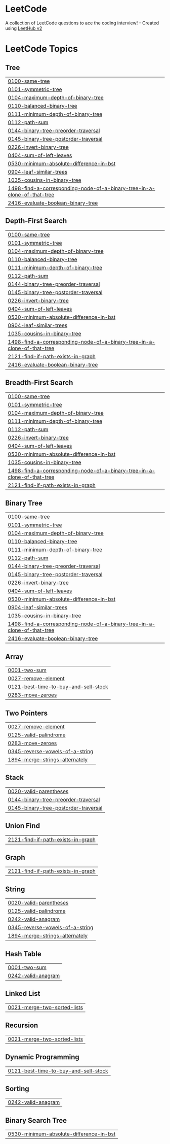 # LeetCode
A collection of LeetCode questions to ace the coding interview! - Created using [LeetHub v2](https://github.com/arunbhardwaj/LeetHub-2.0)

<!---LeetCode Topics Start-->
# LeetCode Topics
## Tree
|  |
| ------- |
| [0100-same-tree](https://github.com/minho-lee0716/LeetCode/tree/master/0100-same-tree) |
| [0101-symmetric-tree](https://github.com/minho-lee0716/LeetCode/tree/master/0101-symmetric-tree) |
| [0104-maximum-depth-of-binary-tree](https://github.com/minho-lee0716/LeetCode/tree/master/0104-maximum-depth-of-binary-tree) |
| [0110-balanced-binary-tree](https://github.com/minho-lee0716/LeetCode/tree/master/0110-balanced-binary-tree) |
| [0111-minimum-depth-of-binary-tree](https://github.com/minho-lee0716/LeetCode/tree/master/0111-minimum-depth-of-binary-tree) |
| [0112-path-sum](https://github.com/minho-lee0716/LeetCode/tree/master/0112-path-sum) |
| [0144-binary-tree-preorder-traversal](https://github.com/minho-lee0716/LeetCode/tree/master/0144-binary-tree-preorder-traversal) |
| [0145-binary-tree-postorder-traversal](https://github.com/minho-lee0716/LeetCode/tree/master/0145-binary-tree-postorder-traversal) |
| [0226-invert-binary-tree](https://github.com/minho-lee0716/LeetCode/tree/master/0226-invert-binary-tree) |
| [0404-sum-of-left-leaves](https://github.com/minho-lee0716/LeetCode/tree/master/0404-sum-of-left-leaves) |
| [0530-minimum-absolute-difference-in-bst](https://github.com/minho-lee0716/LeetCode/tree/master/0530-minimum-absolute-difference-in-bst) |
| [0904-leaf-similar-trees](https://github.com/minho-lee0716/LeetCode/tree/master/0904-leaf-similar-trees) |
| [1035-cousins-in-binary-tree](https://github.com/minho-lee0716/LeetCode/tree/master/1035-cousins-in-binary-tree) |
| [1498-find-a-corresponding-node-of-a-binary-tree-in-a-clone-of-that-tree](https://github.com/minho-lee0716/LeetCode/tree/master/1498-find-a-corresponding-node-of-a-binary-tree-in-a-clone-of-that-tree) |
| [2416-evaluate-boolean-binary-tree](https://github.com/minho-lee0716/LeetCode/tree/master/2416-evaluate-boolean-binary-tree) |
## Depth-First Search
|  |
| ------- |
| [0100-same-tree](https://github.com/minho-lee0716/LeetCode/tree/master/0100-same-tree) |
| [0101-symmetric-tree](https://github.com/minho-lee0716/LeetCode/tree/master/0101-symmetric-tree) |
| [0104-maximum-depth-of-binary-tree](https://github.com/minho-lee0716/LeetCode/tree/master/0104-maximum-depth-of-binary-tree) |
| [0110-balanced-binary-tree](https://github.com/minho-lee0716/LeetCode/tree/master/0110-balanced-binary-tree) |
| [0111-minimum-depth-of-binary-tree](https://github.com/minho-lee0716/LeetCode/tree/master/0111-minimum-depth-of-binary-tree) |
| [0112-path-sum](https://github.com/minho-lee0716/LeetCode/tree/master/0112-path-sum) |
| [0144-binary-tree-preorder-traversal](https://github.com/minho-lee0716/LeetCode/tree/master/0144-binary-tree-preorder-traversal) |
| [0145-binary-tree-postorder-traversal](https://github.com/minho-lee0716/LeetCode/tree/master/0145-binary-tree-postorder-traversal) |
| [0226-invert-binary-tree](https://github.com/minho-lee0716/LeetCode/tree/master/0226-invert-binary-tree) |
| [0404-sum-of-left-leaves](https://github.com/minho-lee0716/LeetCode/tree/master/0404-sum-of-left-leaves) |
| [0530-minimum-absolute-difference-in-bst](https://github.com/minho-lee0716/LeetCode/tree/master/0530-minimum-absolute-difference-in-bst) |
| [0904-leaf-similar-trees](https://github.com/minho-lee0716/LeetCode/tree/master/0904-leaf-similar-trees) |
| [1035-cousins-in-binary-tree](https://github.com/minho-lee0716/LeetCode/tree/master/1035-cousins-in-binary-tree) |
| [1498-find-a-corresponding-node-of-a-binary-tree-in-a-clone-of-that-tree](https://github.com/minho-lee0716/LeetCode/tree/master/1498-find-a-corresponding-node-of-a-binary-tree-in-a-clone-of-that-tree) |
| [2121-find-if-path-exists-in-graph](https://github.com/minho-lee0716/LeetCode/tree/master/2121-find-if-path-exists-in-graph) |
| [2416-evaluate-boolean-binary-tree](https://github.com/minho-lee0716/LeetCode/tree/master/2416-evaluate-boolean-binary-tree) |
## Breadth-First Search
|  |
| ------- |
| [0100-same-tree](https://github.com/minho-lee0716/LeetCode/tree/master/0100-same-tree) |
| [0101-symmetric-tree](https://github.com/minho-lee0716/LeetCode/tree/master/0101-symmetric-tree) |
| [0104-maximum-depth-of-binary-tree](https://github.com/minho-lee0716/LeetCode/tree/master/0104-maximum-depth-of-binary-tree) |
| [0111-minimum-depth-of-binary-tree](https://github.com/minho-lee0716/LeetCode/tree/master/0111-minimum-depth-of-binary-tree) |
| [0112-path-sum](https://github.com/minho-lee0716/LeetCode/tree/master/0112-path-sum) |
| [0226-invert-binary-tree](https://github.com/minho-lee0716/LeetCode/tree/master/0226-invert-binary-tree) |
| [0404-sum-of-left-leaves](https://github.com/minho-lee0716/LeetCode/tree/master/0404-sum-of-left-leaves) |
| [0530-minimum-absolute-difference-in-bst](https://github.com/minho-lee0716/LeetCode/tree/master/0530-minimum-absolute-difference-in-bst) |
| [1035-cousins-in-binary-tree](https://github.com/minho-lee0716/LeetCode/tree/master/1035-cousins-in-binary-tree) |
| [1498-find-a-corresponding-node-of-a-binary-tree-in-a-clone-of-that-tree](https://github.com/minho-lee0716/LeetCode/tree/master/1498-find-a-corresponding-node-of-a-binary-tree-in-a-clone-of-that-tree) |
| [2121-find-if-path-exists-in-graph](https://github.com/minho-lee0716/LeetCode/tree/master/2121-find-if-path-exists-in-graph) |
## Binary Tree
|  |
| ------- |
| [0100-same-tree](https://github.com/minho-lee0716/LeetCode/tree/master/0100-same-tree) |
| [0101-symmetric-tree](https://github.com/minho-lee0716/LeetCode/tree/master/0101-symmetric-tree) |
| [0104-maximum-depth-of-binary-tree](https://github.com/minho-lee0716/LeetCode/tree/master/0104-maximum-depth-of-binary-tree) |
| [0110-balanced-binary-tree](https://github.com/minho-lee0716/LeetCode/tree/master/0110-balanced-binary-tree) |
| [0111-minimum-depth-of-binary-tree](https://github.com/minho-lee0716/LeetCode/tree/master/0111-minimum-depth-of-binary-tree) |
| [0112-path-sum](https://github.com/minho-lee0716/LeetCode/tree/master/0112-path-sum) |
| [0144-binary-tree-preorder-traversal](https://github.com/minho-lee0716/LeetCode/tree/master/0144-binary-tree-preorder-traversal) |
| [0145-binary-tree-postorder-traversal](https://github.com/minho-lee0716/LeetCode/tree/master/0145-binary-tree-postorder-traversal) |
| [0226-invert-binary-tree](https://github.com/minho-lee0716/LeetCode/tree/master/0226-invert-binary-tree) |
| [0404-sum-of-left-leaves](https://github.com/minho-lee0716/LeetCode/tree/master/0404-sum-of-left-leaves) |
| [0530-minimum-absolute-difference-in-bst](https://github.com/minho-lee0716/LeetCode/tree/master/0530-minimum-absolute-difference-in-bst) |
| [0904-leaf-similar-trees](https://github.com/minho-lee0716/LeetCode/tree/master/0904-leaf-similar-trees) |
| [1035-cousins-in-binary-tree](https://github.com/minho-lee0716/LeetCode/tree/master/1035-cousins-in-binary-tree) |
| [1498-find-a-corresponding-node-of-a-binary-tree-in-a-clone-of-that-tree](https://github.com/minho-lee0716/LeetCode/tree/master/1498-find-a-corresponding-node-of-a-binary-tree-in-a-clone-of-that-tree) |
| [2416-evaluate-boolean-binary-tree](https://github.com/minho-lee0716/LeetCode/tree/master/2416-evaluate-boolean-binary-tree) |
## Array
|  |
| ------- |
| [0001-two-sum](https://github.com/minho-lee0716/LeetCode/tree/master/0001-two-sum) |
| [0027-remove-element](https://github.com/minho-lee0716/LeetCode/tree/master/0027-remove-element) |
| [0121-best-time-to-buy-and-sell-stock](https://github.com/minho-lee0716/LeetCode/tree/master/0121-best-time-to-buy-and-sell-stock) |
| [0283-move-zeroes](https://github.com/minho-lee0716/LeetCode/tree/master/0283-move-zeroes) |
## Two Pointers
|  |
| ------- |
| [0027-remove-element](https://github.com/minho-lee0716/LeetCode/tree/master/0027-remove-element) |
| [0125-valid-palindrome](https://github.com/minho-lee0716/LeetCode/tree/master/0125-valid-palindrome) |
| [0283-move-zeroes](https://github.com/minho-lee0716/LeetCode/tree/master/0283-move-zeroes) |
| [0345-reverse-vowels-of-a-string](https://github.com/minho-lee0716/LeetCode/tree/master/0345-reverse-vowels-of-a-string) |
| [1894-merge-strings-alternately](https://github.com/minho-lee0716/LeetCode/tree/master/1894-merge-strings-alternately) |
## Stack
|  |
| ------- |
| [0020-valid-parentheses](https://github.com/minho-lee0716/LeetCode/tree/master/0020-valid-parentheses) |
| [0144-binary-tree-preorder-traversal](https://github.com/minho-lee0716/LeetCode/tree/master/0144-binary-tree-preorder-traversal) |
| [0145-binary-tree-postorder-traversal](https://github.com/minho-lee0716/LeetCode/tree/master/0145-binary-tree-postorder-traversal) |
## Union Find
|  |
| ------- |
| [2121-find-if-path-exists-in-graph](https://github.com/minho-lee0716/LeetCode/tree/master/2121-find-if-path-exists-in-graph) |
## Graph
|  |
| ------- |
| [2121-find-if-path-exists-in-graph](https://github.com/minho-lee0716/LeetCode/tree/master/2121-find-if-path-exists-in-graph) |
## String
|  |
| ------- |
| [0020-valid-parentheses](https://github.com/minho-lee0716/LeetCode/tree/master/0020-valid-parentheses) |
| [0125-valid-palindrome](https://github.com/minho-lee0716/LeetCode/tree/master/0125-valid-palindrome) |
| [0242-valid-anagram](https://github.com/minho-lee0716/LeetCode/tree/master/0242-valid-anagram) |
| [0345-reverse-vowels-of-a-string](https://github.com/minho-lee0716/LeetCode/tree/master/0345-reverse-vowels-of-a-string) |
| [1894-merge-strings-alternately](https://github.com/minho-lee0716/LeetCode/tree/master/1894-merge-strings-alternately) |
## Hash Table
|  |
| ------- |
| [0001-two-sum](https://github.com/minho-lee0716/LeetCode/tree/master/0001-two-sum) |
| [0242-valid-anagram](https://github.com/minho-lee0716/LeetCode/tree/master/0242-valid-anagram) |
## Linked List
|  |
| ------- |
| [0021-merge-two-sorted-lists](https://github.com/minho-lee0716/LeetCode/tree/master/0021-merge-two-sorted-lists) |
## Recursion
|  |
| ------- |
| [0021-merge-two-sorted-lists](https://github.com/minho-lee0716/LeetCode/tree/master/0021-merge-two-sorted-lists) |
## Dynamic Programming
|  |
| ------- |
| [0121-best-time-to-buy-and-sell-stock](https://github.com/minho-lee0716/LeetCode/tree/master/0121-best-time-to-buy-and-sell-stock) |
## Sorting
|  |
| ------- |
| [0242-valid-anagram](https://github.com/minho-lee0716/LeetCode/tree/master/0242-valid-anagram) |
## Binary Search Tree
|  |
| ------- |
| [0530-minimum-absolute-difference-in-bst](https://github.com/minho-lee0716/LeetCode/tree/master/0530-minimum-absolute-difference-in-bst) |
<!---LeetCode Topics End-->